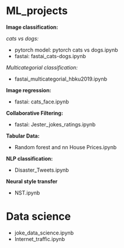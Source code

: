 # ML_projects

**Image classification:**

*cats vs dogs:*
- pytorch model: pytorch cats vs dogs.ipynb
- fastai: fastai_cats-dogs.ipynb

*Multicategorial classification:*
- fastai_multicategorial_hbku2019.ipynb 
      
**Image regression:**
- fastai: cats_face.ipynb
 
 **Collaborative Filtering:**
- fastai: Jester_jokes_ratings.ipynb
 
 **Tabular Data:**
- Random forest and nn House Prices.ipynb

 **NLP classification:**
- Disaster_Tweets.ipynb

 **Neural style transfer**
- NST.ipynb

 
# Data science
- joke_data_science.ipynb
- Internet_traffic.ipynb
